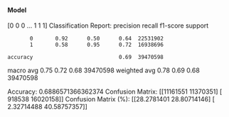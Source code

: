 #### Model
[0 0 0 ... 1 1 1]
Classification Report:
              precision    recall  f1-score   support

           0       0.92      0.50      0.64  22531902
           1       0.58      0.95      0.72  16938696

    accuracy                           0.69  39470598
   macro avg       0.75      0.72      0.68  39470598
weighted avg       0.78      0.69      0.68  39470598

Accuracy: 0.6886571366362374
Confusion Matrix:
[[11161551 11370351]
 [  918538 16020158]]
Confusion Matrix (%):
[[28.2781401  28.80714146]
 [ 2.32714488 40.58757357]]
